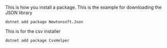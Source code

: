 This is how you install a package. This is the example for downloading the JSON library
```console
dotnet add package Newtonsoft.Json
``` 
This is for the csv installer
```console
dotnet add package CsvHelper
``` 
